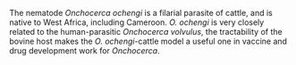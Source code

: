 [//]: # (Created by ./bin/manage_files.pl from ./species/Onchocerca_ochengi/Onchocerca_ochengi.about.html on Thu Jun 11 13:45:02 2020)
The nematode _Onchocerca ochengi_ is a filarial parasite of cattle, and is native to West Africa, including Cameroon. _O. ochengi_ is very closely related to the human-parasitic _Onchocerca volvulus_, the tractability of the bovine host makes the _O. ochengi_-cattle model a useful one in vaccine and drug development work for _Onchocerca_.
